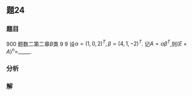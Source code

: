## 题24
### 题目
900 题数二第二章$B$类 9
9 设$\alpha = (1,0,2)^T, \beta = (4,1,-2)^T$. 记$A = \alpha \beta^T$,则$(E + A)^n =$_____.
### 分析

### 解